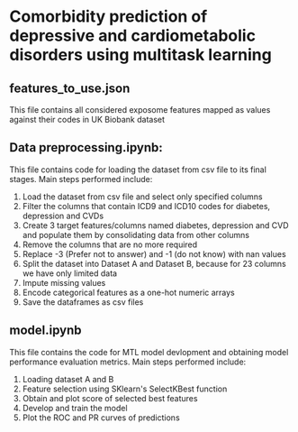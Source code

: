 # Comorbidity prediction of depressive and cardiometabolic disorders using multitask learning

## features_to_use.json
This file contains all considered exposome features mapped as values against their codes in UK Biobank dataset

## Data preprocessing.ipynb:
This file contains code for loading the dataset from csv file to its final stages. Main steps performed include:
1. Load the dataset from csv file and select only specified columns
2. Filter the columns that contain ICD9 and ICD10 codes for diabetes, depression and CVDs
3. Create 3 target features/columns named diabetes, depression and CVD and populate them by consolidating data from other columns
4. Remove the columns that are no more required
5. Replace -3 (Prefer not to answer) and -1 (do not know) with nan values
6. Split the dataset into Dataset A and Dataset B, because for 23 columns we have only limited data
7. Impute missing values
8. Encode categorical features as a one-hot numeric arrays
9. Save the dataframes as csv files

## model.ipynb
This file contains the code for MTL model devlopment and obtaining model performance evaluation metrics. Main steps performed include:
1. Loading dataset A and B
2. Feature selection using SKlearn's SelectKBest function
3. Obtain and plot score of selected best features
4. Develop and train the model
5. Plot the ROC and PR curves of predictions
